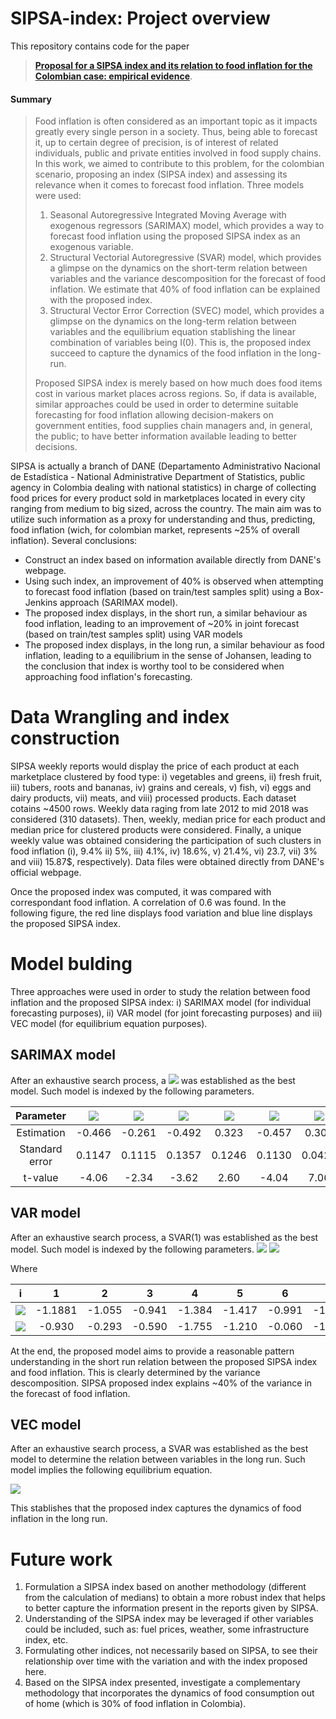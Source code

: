# SIPSA-index: Project overview

This repository contains code for the paper 
> [**Proposal for a SIPSA index and its relation to food inflation for the Colombian case: empirical evidence**](https://revistas.usantotomas.edu.co/index.php/estadistica/article/view/5635/5549).

#### Summary
> Food inflation is often considered as an important topic as it impacts greatly every single person in a society. Thus, being able to forecast it, up to certain degree of precision, is of interest of related individuals, public and private entities involved in food supply chains. In this work, we aimed to contribute to this problem, for the colombian scenario, proposing an index (SIPSA index) and assessing its relevance when it comes to forecast food inflation. Three models were used: 
> 1. Seasonal Autoregressive Integrated Moving Average with exogenous regressors (SARIMAX) model, which provides a way to forecast food inflation using the proposed SIPSA index as an exogenous variable. 
> 2. Structural Vectorial Autoregressive (SVAR) model, which provides a glimpse on the dynamics on the short-term relation between variables and the variance descomposition for the forecast of food inflation. We estimate that 40% of food inflation can be explained with the proposed index. 
> 3. Structural Vector Error Correction (SVEC) model, which provides a glimpse on the dynamics on the long-term relation between variables and the equilibrium equation stablishing the linear combination of variables being I(0). This is, the proposed index succeed to capture the dynamics of the food inflation in the long-run. 
> 
> Proposed SIPSA index is merely based on how much does food items cost in various market places across regions. So, if data is available, similar approaches could be used in order to determine suitable forecasting for food inflation allowing decision-makers on government entities, food supplies chain managers and, in general, the public; to have better information available leading to better decisions. 

SIPSA is actually a branch of DANE (Departamento Administrativo Nacional de Estadística - National Administrative Department of Statistics, public agency in Colombia dealing with national statistics) in charge of collecting food prices for every product sold in marketplaces located in every city ranging from medium to big sized, across the country. The main aim was to utilize such information as a proxy for understanding and thus, predicting, food inflation (wich, for colombian market, represents ~25% of overall inflation). Several conclusions: 

- Construct an index based on information available directly from DANE's webpage. 
- Using such index, an improvement of 40% is observed when attempting to forecast food inflation (based on train/test samples split) using a Box-Jenkins approach (SARIMAX model). 
- The proposed index displays, in the short run, a similar behaviour as food inflation, leading to an improvement of ~20% in joint forecast (based on train/test samples split) using VAR models
- The proposed index displays, in the long run, a similar behaviour as food inflation, leading to a equilibrium in the sense of Johansen, leading to the conclusion that index is worthy tool to be considered when approaching food inflation's forecasting. 

# Data Wrangling and index construction 

SIPSA weekly reports would display the price of each product at each marketplace clustered by food type: i) vegetables and greens, ii) fresh fruit, iii) tubers, roots and bananas, iv) grains and cereals, v) fish, vi) eggs and dairy products, vii) meats, and viii) processed products. Each dataset cotains ~4500 rows. Weekly data raging from late 2012 to mid 2018 was considered (310 datasets). Then, weekly, median price for each product and median price for clustered products were considered. Finally, a unique weekly value was obtained considering the participation of such clusters in food inflation (i), 9.4% ii) 5%, iii) 4.1%, iv) 18.6%, v) 21.4%, vi) 23.7, vii) 3% and viii) 15.87$, respectively). Data files were obtained directly from DANE's official webpage.

Once the proposed index was computed, it was compared with correspondant food inflation. A correlation of 0.6 was found. In the following figure, the red line displays food variation and blue line displays the proposed SIPSA index. 

# Model bulding 

Three approaches were used in order to study the relation between food inflation and the proposed SIPSA index: i) SARIMAX model (for individual forecasting purposes), ii) VAR model (for joint forecasting purposes) and iii) VEC model (for equilibrium equation purposes). 


## SARIMAX model 

After an exhaustive search process, a <img src="https://render.githubusercontent.com/render/math?math=\text{SARIMAX}(10,1,13)\times (1,1,0)_{12}"> was established as the best model. Such model is indexed by the following parameters. 

| Parameter      | <img src="https://render.githubusercontent.com/render/math?math=\phi_1">  | <img src="https://render.githubusercontent.com/render/math?math=\phi_{10}">  | <img src="https://render.githubusercontent.com/render/math?math=\theta_1"> | <img src="https://render.githubusercontent.com/render/math?math=\phi_{13}"> | <img src="https://render.githubusercontent.com/render/math?math=\Phi_13">  | <img src="https://render.githubusercontent.com/render/math?math=\text{SIPSA}_t">  | <img src="https://render.githubusercontent.com/render/math?math=\text{SIPSA}_{t-1}"> |
| :------------: | :-------------: | :--------------: | :-------------: | :----------------: | :-----------: | :-------------------: | :----------------------: |
| Estimation     | -0\.466         | -0\.261          | -0\.492         | 0\.323             | -0\.457       | 0\.300                | 0\.157                   |
| Standard error | 0\.1147         | 0\.1115          | 0\.1357         | 0\.1246            | 0\.1130       | 0\.0425               | 0\.0434                  |
| t-value        | -4\.06          | -2\.34           | -3\.62          | 2\.60              | -4\.04        | 7\.06                 | 3\.63                    |


## VAR model 

After an exhaustive search process, a SVAR(1) was established as the best model. Such model is indexed by the following parameters. 
<img src="https://render.githubusercontent.com/render/math?math=\text{Inf}_t = 0.26475 -0.00195t+ 0.47304 \text{Inf}_{t-1} +0.06235 \text{SISPA}_{t-1} + \sum_{i=1}^{11}\text{SDinf}_i \bm{1}_i,">
<img src="https://render.githubusercontent.com/render/math?math=\text{SIPSA}_t = 0.34206-0.00464t+ 0.44231\text{Inf}_{t-1} -0.0003\text{SISPA}_{t-1} + \sum_{i=1}^{11}\text{SDSIPSA}_i \bm{1}_i ">

Where

|  i                | 1        | 2       | 3       | 4       | 5       | 6       | 7       | 8       | 9       | 10      | 11      |
| :---------------------: | :------: | :-----: | :-----: | :-----: | :-----: | :-----: | :-----: | :-----: | :-----: | :-----: | :-----: |
|<img src="https://render.githubusercontent.com/render/math?math=\text{SDinf}_i">   | -1\.1881 | -1\.055 | -0\.941 | -1\.384 | -1\.417 | -0\.991 | -1\.567 | -1\.131 | -1\.428 | -1\.147 | -0\.877 |
|<img src="https://render.githubusercontent.com/render/math?math=\text{SDSIPSA}_i">  | -0\.930  | -0\.293 | -0\.590 | -1\.755 | -1\.210 | -0\.060 | -1\.597 | -0\.895 | -0\.655 | -0\.535 | -0\.200 |

At the end, the proposed model aims to provide a reasonable pattern understanding in the short run relation between the proposed SIPSA index and food inflation. This is clearly determined by the variance descomposition. SIPSA proposed index explains ~40% of the variance in the forecast of food inflation. 
 
 ## VEC model
 After an exhaustive search process, a SVAR was established as the best model to determine the relation between variables in the long run. Such model implies the following equilibrium equation.
 
 <img src="https://render.githubusercontent.com/render/math?math=y_t=\text{Food inflation}_t-1.2218\text{SIPSA}_t-0.0007t \sim I(0)  ">
 
This stablishes that the proposed index captures the dynamics of food inflation in the long run. 

# Future work 

1. Formulation a SIPSA index based on another methodology (different from the calculation of medians) to obtain a more robust index that helps to better capture the information present in the reports given by SIPSA.
2. Understanding of the SIPSA index may be leveraged if other variables could be included, such as: fuel prices, weather, some infrastructure index, etc.
3. Formulating other indices, not necessarily based on SIPSA, to see their relationship over time with the variation and with the index proposed here.
4. Based on the SIPSA index presented, investigate a complementary methodology that incorporates the dynamics of food consumption out of home (which is 30% of food inflation in Colombia).
    

 
 


